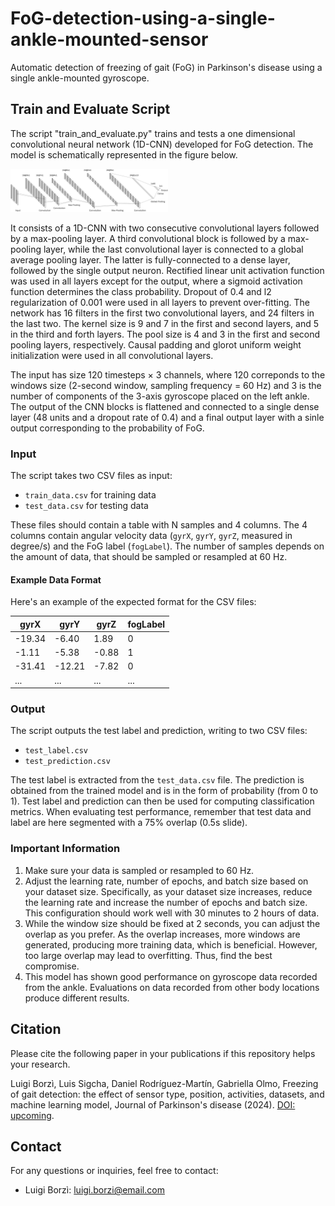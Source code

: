 # FoG-detection-using-a-single-ankle-mounted-sensor

Automatic detection of freezing of gait (FoG) in Parkinson's disease using a single ankle-mounted gyroscope.

## Train and Evaluate Script

The script "train_and_evaluate.py" trains and tests a one dimensional convolutional neural network (1D-CNN) developed for FoG detection. 
The model is schematically represented in the figure below.

<img src="cnn_architecture.png" alt="Figure 1: Schematic of the multi-head convolutional neural network" width="50%">

It consists of a 1D-CNN with two consecutive convolutional layers followed by a max-pooling layer. A third convolutional block is followed by a max-pooling layer, while the last convolutional layer is connected to a global average pooling layer. The latter is fully-connected to a dense layer, followed by the single output neuron. Rectified linear unit activation function was used in all layers except for the output, where a sigmoid activation function determines the class probability. Dropout of 0.4 and l2 regularization of 0.001 were used in all layers to prevent over-fitting.
The network has 16 filters in the first two convolutional layers, and 24 filters in the last two. The kernel size is 9 and 7 in the first and second layers, and 5 in the third and forth layers.
The pool size is 4 and 3 in the first and second pooling layers, respectively.
Causal padding and glorot uniform weight initialization were used in all convolutional layers.

The input has size 120 timesteps × 3 channels, where 120 correponds to the windows size (2-second window, sampling frequency = 60 Hz) and 3 is the number of components of the 3-axis gyroscope placed on the left ankle. The output of the CNN blocks is flattened and connected to a single dense layer (48 units and a dropout rate of 0.4) and a final output layer with a sinle output corresponding to the probability of FoG. 

### Input

The script takes two CSV files as input:

- `train_data.csv` for training data
- `test_data.csv` for testing data

These files should contain a table with N samples and 4 columns. The 4 columns contain angular velocity data (`gyrX`, `gyrY`, `gyrZ`, measured in degree/s) and the FoG label (`fogLabel`). 
The number of samples depends on the amount of data, that should be sampled or resampled at 60 Hz.

#### Example Data Format

Here's an example of the expected format for the CSV files:

| gyrX   | gyrY   | gyrZ   | fogLabel |
|--------|--------|--------|----------|
| -19.34 |  -6.40 |  1.89  |        0 |
| -1.11  |  -5.38 |  -0.88 |        1 |
| -31.41 | -12.21 |  -7.82 |        0 |
|   ...  |   ...  |   ...  |      ... |

### Output

The script outputs the test label and prediction, writing to two CSV files:

- `test_label.csv`
- `test_prediction.csv`

The test label is extracted from the `test_data.csv` file. The prediction is obtained from the trained model and is in the form of probability (from 0 to 1). 
Test label and prediction can then be used for computing classification metrics. 
When evaluating test performance, remember that test data and label are here segmented with a 75% overlap (0.5s slide).

### Important Information

1. Make sure your data is sampled or resampled to 60 Hz.
2. Adjust the learning rate, number of epochs, and batch size based on your dataset size. Specifically, as your dataset size increases, reduce the learning rate and increase the number of epochs and batch size. This configuration should work well with 30 minutes to 2 hours of data.
3. While the window size should be fixed at 2 seconds, you can adjust the overlap as you prefer. As the overlap increases, more windows are generated, producing more training data, which is beneficial. However, too large overlap may lead to overfitting. Thus, find the best compromise.
4. This model has shown good performance on gyroscope data recorded from the ankle. Evaluations on data recorded from other body locations produce different results.

## Citation

Please cite the following paper in your publications if this repository helps your research.

Luigi Borzì, Luis Sigcha, Daniel Rodríguez-Martín, Gabriella Olmo, Freezing of gait detection: the effect of sensor type, position, activities, datasets, and machine learning model, Journal of Parkinson's disease (2024). [DOI: upcoming](https://doi.org/upcoming).

## Contact

For any questions or inquiries, feel free to contact:

- Luigi Borzì: [luigi.borzi@email.com](mailto:luigi.borzi@polito.it)
